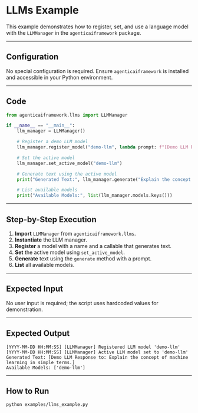 # LLMs Example

This example demonstrates how to register, set, and use a language model with the `LLMManager` in the `agenticaiframework` package.

---

## Configuration
No special configuration is required. Ensure `agenticaiframework` is installed and accessible in your Python environment.

---

## Code

```python
from agenticaiframework.llms import LLMManager

if __name__ == "__main__":
    llm_manager = LLMManager()

    # Register a demo LLM model
    llm_manager.register_model("demo-llm", lambda prompt: f"[Demo LLM Response to: {prompt}]")

    # Set the active model
    llm_manager.set_active_model("demo-llm")

    # Generate text using the active model
    print("Generated Text:", llm_manager.generate("Explain the concept of machine learning in simple terms."))

    # List available models
    print("Available Models:", list(llm_manager.models.keys()))
```

---

## Step-by-Step Execution

1. **Import** `LLMManager` from `agenticaiframework.llms`.
2. **Instantiate** the LLM manager.
3. **Register** a model with a name and a callable that generates text.
4. **Set** the active model using `set_active_model`.
5. **Generate** text using the `generate` method with a prompt.
6. **List** all available models.

---

## Expected Input
No user input is required; the script uses hardcoded values for demonstration.

---

## Expected Output

```
[YYYY-MM-DD HH:MM:SS] [LLMManager] Registered LLM model 'demo-llm'
[YYYY-MM-DD HH:MM:SS] [LLMManager] Active LLM model set to 'demo-llm'
Generated Text: [Demo LLM Response to: Explain the concept of machine learning in simple terms.]
Available Models: ['demo-llm']
```

---

## How to Run

```bash
python examples/llms_example.py
